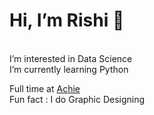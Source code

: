 # Hi, I’m Rishi 👋
<br>
I’m interested in Data Science
<br>
I’m currently learning Python

Full time at [Achie](https://achiebot.netlify.app/)
<br>
Fun fact : I do Graphic Designing
